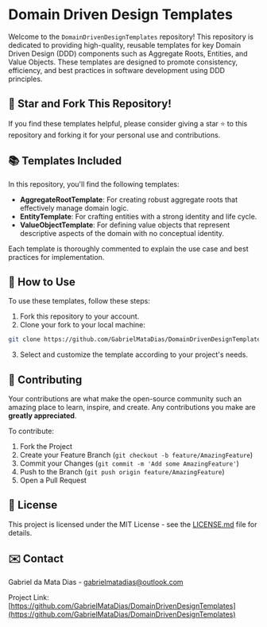 
# Domain Driven Design Templates

Welcome to the `DomainDrivenDesignTemplates` repository! This repository is dedicated to providing high-quality, reusable templates for key Domain Driven Design (DDD) components such as Aggregate Roots, Entities, and Value Objects. These templates are designed to promote consistency, efficiency, and best practices in software development using DDD principles.

## 🌟 Star and Fork This Repository!

If you find these templates helpful, please consider giving a star ⭐ to this repository and forking it for your personal use and contributions.

## 📚 Templates Included

In this repository, you'll find the following templates:

- **AggregateRootTemplate**: For creating robust aggregate roots that effectively manage domain logic.
- **EntityTemplate**: For crafting entities with a strong identity and life cycle.
- **ValueObjectTemplate**: For defining value objects that represent descriptive aspects of the domain with no conceptual identity.

Each template is thoroughly commented to explain the use case and best practices for implementation.

## 🔄 How to Use

To use these templates, follow these steps:

1. Fork this repository to your account.
2. Clone your fork to your local machine:

```bash
git clone https://github.com/GabrielMataDias/DomainDrivenDesignTemplates.git
```

3. Select and customize the template according to your project's needs.

## 🤝 Contributing

Your contributions are what make the open-source community such an amazing place to learn, inspire, and create. Any contributions you make are **greatly appreciated**.

To contribute:

1. Fork the Project
2. Create your Feature Branch (`git checkout -b feature/AmazingFeature`)
3. Commit your Changes (`git commit -m 'Add some AmazingFeature'`)
4. Push to the Branch (`git push origin feature/AmazingFeature`)
5. Open a Pull Request

## 📄 License

This project is licensed under the MIT License - see the [LICENSE.md](LICENSE) file for details.

## ✉️ Contact

Gabriel da Mata Dias - gabrielmatadias@outlook.com

Project Link: [https://github.com/GabrielMataDias/DomainDrivenDesignTemplates](https://github.com/GabrielMataDias/DomainDrivenDesignTemplates)
